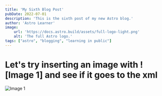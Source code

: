 ```yaml
---
title: 'My Sixth Blog Post'
pubDate: 2022-07-01
description: 'This is the sixth post of my new Astro blog.'
author: 'Astro Learner'
image:
    url: 'https://docs.astro.build/assets/full-logo-light.png'
    alt: 'The full Astro logo.'
tags: ["astro", "blogging", "learning in public"]
---
```


# Let's try inserting an image with ![Image 1] and see if it goes to the xml

![Image 1](https://docs.astro.build/default-og-image.png)